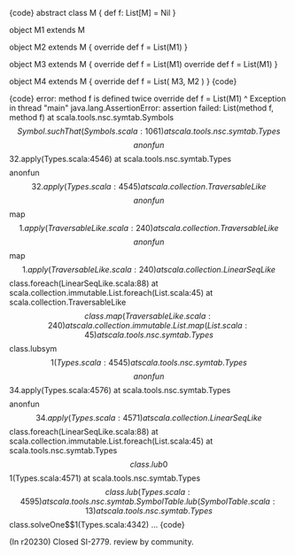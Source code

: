 {code}
abstract class M
{
    def f: List[M] = Nil
}

object M1 extends M

object M2 extends M
{
    override def f = List(M1)
}

object M3 extends M
{
    override def f = List(M1)
    override def f = List(M1)
}

object M4 extends M
{
    override def f = List(
        M3,
        M2
    )
}
{code}

{code}
error: method f is defined twice
    override def f = List(M1)
                 ^
Exception in thread "main" java.lang.AssertionError: assertion failed: List(method f, method f)
	at scala.tools.nsc.symtab.Symbols$$Symbol.suchThat(Symbols.scala:1061)
	at scala.tools.nsc.symtab.Types$$$$anonfun$$32.apply(Types.scala:4546)
	at scala.tools.nsc.symtab.Types$$$$anonfun$$32.apply(Types.scala:4545)
	at scala.collection.TraversableLike$$$$anonfun$$map$$1.apply(TraversableLike.scala:240)
	at scala.collection.TraversableLike$$$$anonfun$$map$$1.apply(TraversableLike.scala:240)
	at scala.collection.LinearSeqLike$$class.foreach(LinearSeqLike.scala:88)
	at scala.collection.immutable.List.foreach(List.scala:45)
	at scala.collection.TraversableLike$$class.map(TraversableLike.scala:240)
	at scala.collection.immutable.List.map(List.scala:45)
	at scala.tools.nsc.symtab.Types$$class.lubsym$$1(Types.scala:4545)
	at scala.tools.nsc.symtab.Types$$$$anonfun$$34.apply(Types.scala:4576)
	at scala.tools.nsc.symtab.Types$$$$anonfun$$34.apply(Types.scala:4571)
	at scala.collection.LinearSeqLike$$class.foreach(LinearSeqLike.scala:88)
	at scala.collection.immutable.List.foreach(List.scala:45)
	at scala.tools.nsc.symtab.Types$$class.lub0$$1(Types.scala:4571)
	at scala.tools.nsc.symtab.Types$$class.lub(Types.scala:4595)
	at scala.tools.nsc.symtab.SymbolTable.lub(SymbolTable.scala:13)
	at scala.tools.nsc.symtab.Types$$class.solveOne$$1(Types.scala:4342)
...
{code}

(In r20230) Closed SI-2779. review by community.
